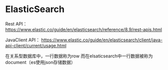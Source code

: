 # ElasticSearch

Rest API：https://www.elastic.co/guide/en/elasticsearch/reference/8.9/rest-apis.html

JavaClient API： https://www.elastic.co/guide/en/elasticsearch/client/java-api-client/current/usage.html


在关系型数据库中，一行数据称为row
而在elsaticsearch中一行数据被称为document（es使用json存储数据）
















